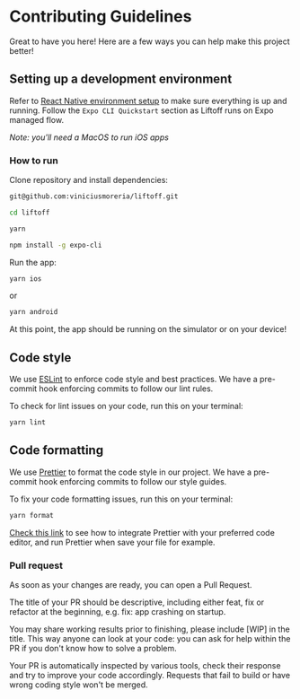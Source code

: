 # Contributing Guidelines 

Great to have you here! Here are a few ways you can help make this project better!

## Setting up a development environment

Refer to [React Native environment setup](https://reactnative.dev/docs/environment-setup) to make sure everything is up and running.
Follow the `Expo CLI Quickstart` section as Liftoff runs on Expo managed flow.

*Note: you'll need a MacOS to run iOS apps*

### How to run

Clone repository and install dependencies:
```sh
git@github.com:viniciusmoreria/liftoff.git

cd liftoff

yarn

npm install -g expo-cli
```

Run the app:
```sh
yarn ios
```

or

```sh
yarn android
```

At this point, the app should be running on the simulator or on your device!

## Code style

We use [ESLint](https://eslint.org/) to enforce code style and best practices. We have a pre-commit hook enforcing commits to follow our lint rules.

To check for lint issues on your code, run this on your terminal:

```sh
yarn lint
```

## Code formatting

We use [Prettier](https://prettier.io) to format the code style in our project. We have a pre-commit hook enforcing commits to follow our style guides.

To fix your code formatting issues, run this on your terminal:

```sh
yarn format
```

[Check this link](https://prettier.io/docs/en/editors.html) to see how to integrate Prettier with your preferred code editor, and run Prettier when save your file for example.

### Pull request

As soon as your changes are ready, you can open a Pull Request.

The title of your PR should be descriptive, including either feat, fix or refactor at the beginning, e.g. fix: app crashing on startup.

You may share working results prior to finishing, please include [WIP] in the title. This way anyone can look at your code: you can ask for help within the PR if you don't know how to solve a problem.

Your PR is automatically inspected by various tools, check their response and try to improve your code accordingly. Requests that fail to build or have wrong coding style won't be merged.
